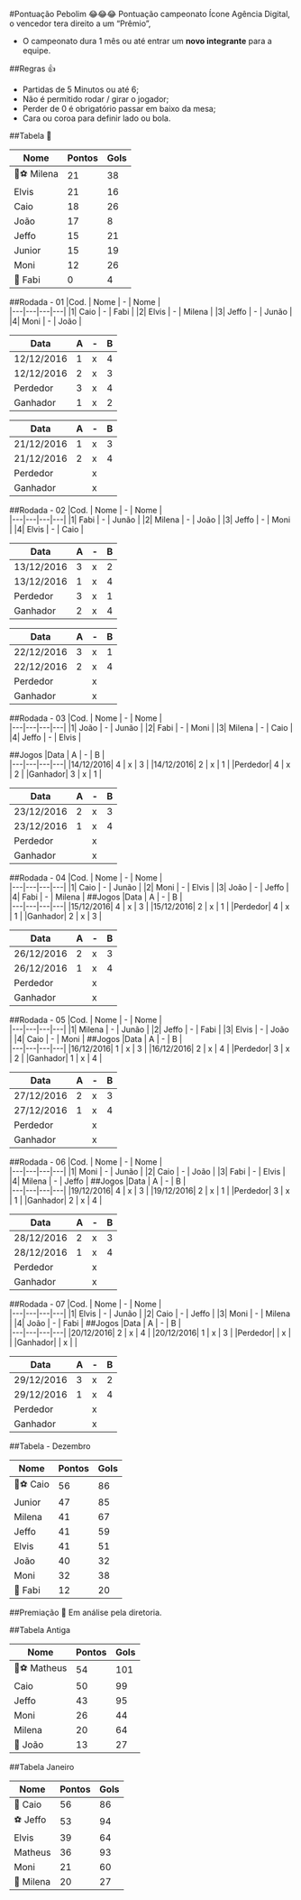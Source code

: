 

#Pontuação Pebolim 😂😂😂
Pontuação campeonato Ícone Agência Digital, o vencedor tera direito a um “Prêmio”,
* O campeonato dura 1 mês ou até entrar um **novo integrante** para a equipe.

##Regras 👍
* Partidas de 5 Minutos ou até 6;
* Não é permitido rodar / girar o jogador;
* Perder de 0 é obrigatório passar em baixo da mesa;
* Cara ou coroa para definir lado ou bola.

##Tabela 👀

| Nome  | Pontos  | Gols  |  
|---|---|---|
| 👑⚽ Milena |  21 | 38  |
| Elvis | 21 | 16 |
| Caio | 18  |  26 |
| João | 17  |  8 |
| Jeffo | 15  | 21 |
| Junior  |  15 |  19 |
| Moni | 12  | 26 |
| 🔦 Fabi | 0  |  4 |

##Rodada - 01
|Cod. | Nome  | -  | Nome  |  
|---|---|---|---|
|1| Caio | - | Fabi |
|2| Elvis | - | Milena |
|3| Jeffo | - | Junão |
|4| Moni | - | João |

|Data | A  | -  | B |  
|---|---|---|---|
|12/12/2016| 1 | x | 4 |
|12/12/2016| 2 | x | 3 |
|Perdedor| 3 | x | 4 |
|Ganhador| 1 | x | 2 |

|Data | A  | -  | B |  
|---|---|---|---|
|21/12/2016| 1 | x | 3 |
|21/12/2016| 2 | x | 4 |
|Perdedor|   | x |  |
|Ganhador|  | x |  |


##Rodada - 02
|Cod. | Nome  | -  | Nome  |  
|---|---|---|---|
|1| Fabi | - | Junão |
|2| Milena | - | João |
|3| Jeffo | - | Moni |
|4| Elvis | - | Caio |

|Data | A  | -  | B |  
|---|---|---|---|
|13/12/2016| 3 | x | 2 |
|13/12/2016| 1 | x | 4 |
|Perdedor| 3 | x | 1 |
|Ganhador| 2 | x | 4 |

|Data | A  | -  | B |  
|---|---|---|---|
|22/12/2016| 3 | x | 1 |
|22/12/2016| 2 | x | 4 |
|Perdedor|  | x |  |
|Ganhador|  | x |  |

##Rodada - 03
|Cod. | Nome  | -  | Nome  |  
|---|---|---|---|
|1| João | - | Junão |
|2| Fabi | - | Moni |
|3| Milena | - | Caio |
|4| Jeffo | - | Elvis |

##Jogos
|Data | A  | -  | B |  
|---|---|---|---|
|14/12/2016| 4 | x | 3 |
|14/12/2016| 2 | x | 1 |
|Perdedor| 4 | x | 2 |
|Ganhador| 3 | x | 1 |

|Data | A  | -  | B |  
|---|---|---|---|
|23/12/2016| 2 | x | 3 |
|23/12/2016| 1 | x | 4 |
|Perdedor|  | x |  |
|Ganhador|  | x |  |

##Rodada - 04
|Cod. | Nome  | -  | Nome  |  
|---|---|---|---|
|1| Caio | - | Junão |
|2| Moni | - | Elvis |
|3| João | - | Jeffo |
|4| Fabi | - | Milena |
##Jogos
|Data | A  | -  | B |  
|---|---|---|---|
|15/12/2016| 4 | x | 3 |
|15/12/2016| 2 | x | 1 |
|Perdedor| 4 | x | 1 |
|Ganhador| 2 | x | 3 |

|Data | A  | -  | B |  
|---|---|---|---|
|26/12/2016| 2 | x | 3 |
|26/12/2016| 1 | x | 4 |
|Perdedor|  | x |  |
|Ganhador|  | x |  |

##Rodada - 05
|Cod. | Nome  | -  | Nome  |  
|---|---|---|---|
|1| Milena | - | Junão |
|2| Jeffo | - | Fabi |
|3| Elvis | - | João |
|4| Caio | - | Moni |
##Jogos
|Data | A  | -  | B |  
|---|---|---|---|
|16/12/2016| 1 | x | 3 |
|16/12/2016| 2 | x | 4 |
|Perdedor| 3 | x | 2 |
|Ganhador| 1 | x | 4 |

|Data | A  | -  | B |  
|---|---|---|---|
|27/12/2016| 2 | x | 3 |
|27/12/2016| 1 | x | 4 |
|Perdedor|  | x |  |
|Ganhador|  | x |  |

##Rodada - 06
|Cod. | Nome  | -  | Nome  |  
|---|---|---|---|
|1| Moni | - | Junão |
|2| Caio | - | João |
|3| Fabi | - | Elvis |
|4| Milena | - | Jeffo |
##Jogos
|Data | A  | -  | B |  
|---|---|---|---|
|19/12/2016| 4 | x | 3 |
|19/12/2016| 2 | x | 1 |
|Perdedor| 3 | x | 1 |
|Ganhador| 2 | x | 4 |

|Data | A  | -  | B |  
|---|---|---|---|
|28/12/2016| 2 | x | 3 |
|28/12/2016| 1 | x | 4 |
|Perdedor|  | x |  |
|Ganhador|  | x |  |

##Rodada - 07
|Cod. | Nome  | -  | Nome  |  
|---|---|---|---|
|1| Elvis | - | Junão |
|2| Caio | - | Jeffo |
|3| Moni | - | Milena |
|4| João | - | Fabi |
##Jogos
|Data | A  | -  | B |  
|---|---|---|---|
|20/12/2016| 2 | x | 4 |
|20/12/2016| 1 | x | 3 |
|Perdedor|  | x |  |
|Ganhador|  | x |  |

|Data | A  | -  | B |  
|---|---|---|---|
|29/12/2016| 3 | x | 2 |
|29/12/2016| 1 | x | 4 |
|Perdedor|  | x |  |
|Ganhador|  | x |  |

##Tabela - Dezembro

| Nome  | Pontos  | Gols  |  
|---|---|---|
| 👑⚽ Caio | 56  |  86 |
| Junior  |  47 |  85 |
| Milena |  41 | 67  |
| Jeffo | 41  | 59 |
| Elvis | 41 | 51 |
| João | 40  |  32 |
| Moni | 32  | 38 |
| 🔦 Fabi | 12  |  20 |

##Premiação 🎁
Em análise pela diretoria.

##Tabela Antiga

| Nome  | Pontos  | Gols  |  
|---|---|---|
| 👑⚽️ Matheus  |  54 |  101 |
| Caio | 50  | 99 |
| Jeffo | 43  |  95 |
| Moni |  26 | 44  |
| Milena | 20  |  64 |
| 🔦 João |  13 | 27  |

##Tabela Janeiro

| Nome  | Pontos  | Gols  |  
|---|---|---|
| 👑 Caio   | 56  | 86 |
| ⚽️ Jeffo  | 53  |  94 |
| Elvis  |  39 | 64  |
| Matheus  |  36 |  93 |
| Moni  |  21 | 60  |
| 🔦 Milena  | 20  |  27 |
